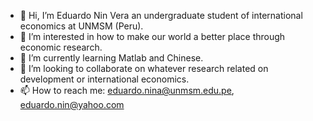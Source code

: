- 👋 Hi, I’m Eduardo Nin Vera an undergraduate student of international economics at UNMSM (Peru).  
- 👀 I’m interested in how to make our world a better place through economic research.
- 🌱 I’m currently learning Matlab and Chinese. 
- 💞️ I’m looking to collaborate on whatever research related on development or international economics.
- 📫 How to reach me: eduardo.nina@unmsm.edu.pe, eduardo.nin@yahoo.com

<!---
eduoshiro8/eduoshiro8 is a ✨ special ✨ repository because its `README.md` (this file) appears on your GitHub profile.
You can click the Preview link to take a look at your changes.
--->
